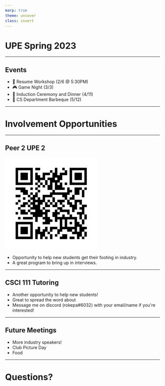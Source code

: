 ```yaml
---
marp: true
theme: uncover
class: invert
---
```

# UPE Spring 2023

---

## Events
- :pencil: Resume Workshop (2/6 @ 5:30PM)
- :video_game: Game Night (3/3)
- :key: Induction Ceremony and Dinner (4/11)
- :hamburger: CS Department Barbeque (5/12)

---

# Involvement Opportunities

--- 

## Peer 2 UPE 2
![bg right](./assets/p2upeQR.png)
- Opportunity to help new students get their footing in industry.
- A great program to bring up in interviews.

---

## CSCI 111 Tutoring
- Another opportunity to help new students!
- Great to spread the word about 
- Message me on discord (rokepa#6032) with your email/name if you're interested!


---

## Future Meetings
- More industry speakers!
- Club Picture Day
- Food

---

# Questions?